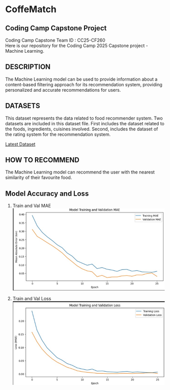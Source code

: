 # CoffeMatch
## Coding Camp Capstone Project

Coding Camp Capstone Team ID : CC25-CF260	 <br>
Here is our repository for the Coding Camp 2025 Capstone project - Machine Learning.

## DESCRIPTION
The Machine Learning model can be used to provide information about a content-based filtering approach for its recommendation system, providing personalized and accurate recommendations for users.


## DATASETS 
This dataset represents the data related to food recommender system. Two datasets are included in this dataset file. First includes the dataset related to the foods, ingredients, cuisines involved. Second, includes the dataset of the rating system for the recommendation system.

[Latest Dataset]([https://github.com/Capstone-Bangkit-C242-PS538/TravelIn-Bangkit/blob/Machine_Learning/Dataset/tourid.csv](https://www.kaggle.com/datasets/schemersays/food-recommendation-system))

## HOW TO RECOMMEND
The Machine Learning model can recommend the user with the nearest similarity of their favourite food. 

## Model Accuracy and Loss
1. Train and Val MAE <br>
![TravelinApp](https://github.com/Capstone-Bangkit-C242-PS538/TravelIn-Bangkit/blob/Machine_Learning/Assets/mae.jpg)<br>

2. Train and Val Loss <br>
![TravelinApp](https://github.com/Capstone-Bangkit-C242-PS538/TravelIn-Bangkit/blob/Machine_Learning/Assets/train.jpg)<br>
